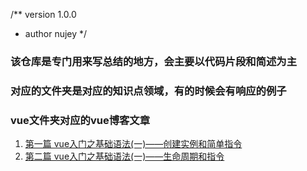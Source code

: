 /** version 1.0.0
 * author nujey
 */
### 该仓库是专门用来写总结的地方，会主要以代码片段和简述为主

### 对应的文件夹是对应的知识点领域，有的时候会有响应的例子



### vue文件夹对应的vue博客文章
   1. [第一篇 vue入门之基础语法(一)——创建实例和简单指令](http://blog.restartai.com/2018/09/vue-create-instance/)
   2. [第二篇 vue入门之基础语法(一)——生命周期和指令](http://blog.restartai.com/2018/09/vue-directive/)